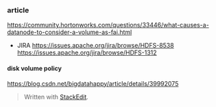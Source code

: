 ### article
https://community.hortonworks.com/questions/33446/what-causes-a-datanode-to-consider-a-volume-as-fai.html

* JIRA
https://issues.apache.org/jira/browse/HDFS-8538
https://issues.apache.org/jira/browse/HDFS-1312

#### disk volume policy
https://blog.csdn.net/bigdatahappy/article/details/39992075

> Written with [StackEdit](https://stackedit.io/).
<!--stackedit_data:
eyJoaXN0b3J5IjpbLTc2NDA3OTQ5Nl19
-->